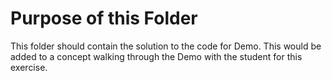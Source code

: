 # Purpose of this Folder

This folder should contain the solution to the code for Demo. This would be added to a concept walking through the Demo with the student for this exercise.